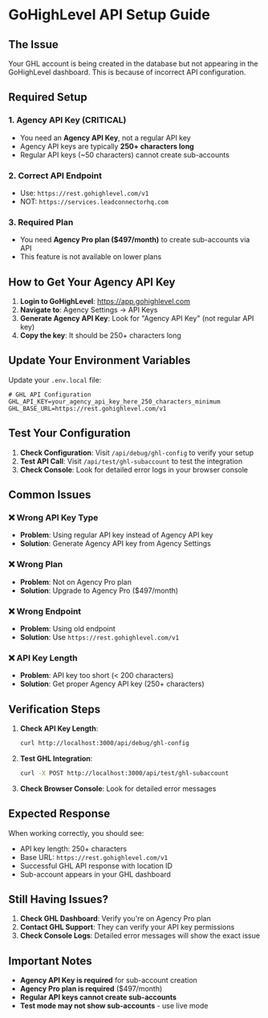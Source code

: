 # GoHighLevel API Setup Guide

## The Issue
Your GHL account is being created in the database but not appearing in the GoHighLevel dashboard. This is because of incorrect API configuration.

## Required Setup

### 1. **Agency API Key (CRITICAL)**
- You need an **Agency API Key**, not a regular API key
- Agency API keys are typically **250+ characters long**
- Regular API keys (~50 characters) cannot create sub-accounts

### 2. **Correct API Endpoint**
- Use: `https://rest.gohighlevel.com/v1`
- NOT: `https://services.leadconnectorhq.com`

### 3. **Required Plan**
- You need **Agency Pro plan ($497/month)** to create sub-accounts via API
- This feature is not available on lower plans

## How to Get Your Agency API Key

1. **Login to GoHighLevel**: https://app.gohighlevel.com
2. **Navigate to**: Agency Settings → API Keys
3. **Generate Agency API Key**: Look for "Agency API Key" (not regular API key)
4. **Copy the key**: It should be 250+ characters long

## Update Your Environment Variables

Update your `.env.local` file:

```env
# GHL API Configuration
GHL_API_KEY=your_agency_api_key_here_250_characters_minimum
GHL_BASE_URL=https://rest.gohighlevel.com/v1
```

## Test Your Configuration

1. **Check Configuration**: Visit `/api/debug/ghl-config` to verify your setup
2. **Test API Call**: Visit `/api/test/ghl-subaccount` to test the integration
3. **Check Console**: Look for detailed error logs in your browser console

## Common Issues

### ❌ Wrong API Key Type
- **Problem**: Using regular API key instead of Agency API key
- **Solution**: Generate Agency API key from Agency Settings

### ❌ Wrong Plan
- **Problem**: Not on Agency Pro plan
- **Solution**: Upgrade to Agency Pro ($497/month)

### ❌ Wrong Endpoint
- **Problem**: Using old endpoint
- **Solution**: Use `https://rest.gohighlevel.com/v1`

### ❌ API Key Length
- **Problem**: API key too short (< 200 characters)
- **Solution**: Get proper Agency API key (250+ characters)

## Verification Steps

1. **Check API Key Length**:
   ```bash
   curl http://localhost:3000/api/debug/ghl-config
   ```

2. **Test GHL Integration**:
   ```bash
   curl -X POST http://localhost:3000/api/test/ghl-subaccount
   ```

3. **Check Browser Console**: Look for detailed error messages

## Expected Response

When working correctly, you should see:
- API key length: 250+ characters
- Base URL: `https://rest.gohighlevel.com/v1`
- Successful GHL API response with location ID
- Sub-account appears in your GHL dashboard

## Still Having Issues?

1. **Check GHL Dashboard**: Verify you're on Agency Pro plan
2. **Contact GHL Support**: They can verify your API key permissions
3. **Check Console Logs**: Detailed error messages will show the exact issue

## Important Notes

- **Agency API Key is required** for sub-account creation
- **Agency Pro plan is required** ($497/month)
- **Regular API keys cannot create sub-accounts**
- **Test mode may not show sub-accounts** - use live mode
